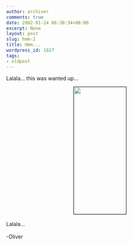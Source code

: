 ```yaml
---
author: archiver
comments: true
date: 2002-01-24 06:30:34+00:00
excerpt: None
layout: post
slug: hmm-2
title: Hmm...
wordpress_id: 1827
tags:
- oldpost
---
```


Lalala... this was wanted up...<br /><center><img src=http://www.oliverweb.com/newsimages/ochs100.jpg width=141 height=343 border=1></center><br />Lalala...<br /><br />-Oliver